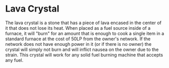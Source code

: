 # Lava Crystal

The lava crystal is a stone that has a piece of lava encased in the center of it that does not lose its heat. When placed as a fuel source inside of a furnace, it will "burn" for an amount that is enough to cook a single item in a standard furnace at the cost of 50LP from the owner's network. If the network does not have enough power in it (or if there is no owner) the crystal will simply not burn and will inflict nausea on the owner due to the strain.
This crystal will work for any solid fuel burning machine that accepts any fuel.
